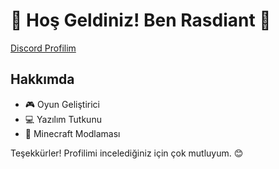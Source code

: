# 🌟 Hoş Geldiniz! Ben Rasdiant 🌟

[Discord Profilim](https://discord.com/widget?id=792695738693451796)


## Hakkımda

- 🎮 Oyun Geliştirici  
- 💻 Yazılım Tutkunu  
- 🎵 Minecraft Modlaması

Teşekkürler! Profilimi incelediğiniz için çok mutluyum. 😊
